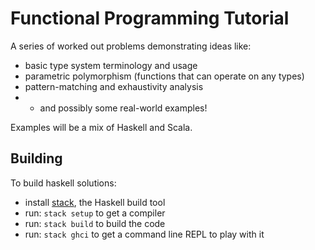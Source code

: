 # Functional Programming Tutorial

A series of worked out problems demonstrating ideas like:

* basic type system terminology and usage
* parametric polymorphism (functions that can operate on any types)
* pattern-matching and exhaustivity analysis
* - and possibly some real-world examples!

Examples will be a mix of Haskell and Scala.

## Building

To build haskell solutions:

* install [stack](https://docs.haskellstack.org/en/stable/README/), the Haskell build tool
* run: `stack setup` to get a compiler
* run: `stack build` to build the code
* run: `stack ghci` to get a command line REPL to play with it
